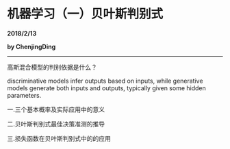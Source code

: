 # 机器学习（一）贝叶斯判别式

**2018/2/13**

**by ChenjingDing**

---

高斯混合模型的判别依据是什么？

discriminative models infer outputs based on inputs, while generative models generate both inputs and outputs, typically given some hidden parameters.

一.三个基本概率及实际应用中的意义

二.贝叶斯判别式最佳决策准测的推导

三.损失函数在贝叶斯判别式中的的应用

